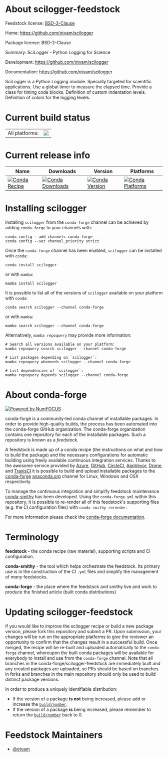 About scilogger-feedstock
=========================

Feedstock license: [BSD-3-Clause](https://github.com/conda-forge/scilogger-feedstock/blob/main/LICENSE.txt)

Home: https://github.com/otvam/scilogger

Package license: BSD-2-Clause

Summary: SciLogger - Python Logging for Science

Development: https://github.com/otvam/scilogger

Documentation: https://github.com/otvam/scilogger

SciLogger is a Python Logging module. Specially targeted for scientific
applications. Use a global timer to measure the elapsed time. Provide a
class for timing code blocks. Definition of custom indentation levels.
Definition of colors for the logging levels.


Current build status
====================


<table><tr><td>All platforms:</td>
    <td>
      <a href="https://dev.azure.com/conda-forge/feedstock-builds/_build/latest?definitionId=23725&branchName=main">
        <img src="https://dev.azure.com/conda-forge/feedstock-builds/_apis/build/status/scilogger-feedstock?branchName=main">
      </a>
    </td>
  </tr>
</table>

Current release info
====================

| Name | Downloads | Version | Platforms |
| --- | --- | --- | --- |
| [![Conda Recipe](https://img.shields.io/badge/recipe-scilogger-green.svg)](https://anaconda.org/conda-forge/scilogger) | [![Conda Downloads](https://img.shields.io/conda/dn/conda-forge/scilogger.svg)](https://anaconda.org/conda-forge/scilogger) | [![Conda Version](https://img.shields.io/conda/vn/conda-forge/scilogger.svg)](https://anaconda.org/conda-forge/scilogger) | [![Conda Platforms](https://img.shields.io/conda/pn/conda-forge/scilogger.svg)](https://anaconda.org/conda-forge/scilogger) |

Installing scilogger
====================

Installing `scilogger` from the `conda-forge` channel can be achieved by adding `conda-forge` to your channels with:

```
conda config --add channels conda-forge
conda config --set channel_priority strict
```

Once the `conda-forge` channel has been enabled, `scilogger` can be installed with `conda`:

```
conda install scilogger
```

or with `mamba`:

```
mamba install scilogger
```

It is possible to list all of the versions of `scilogger` available on your platform with `conda`:

```
conda search scilogger --channel conda-forge
```

or with `mamba`:

```
mamba search scilogger --channel conda-forge
```

Alternatively, `mamba repoquery` may provide more information:

```
# Search all versions available on your platform:
mamba repoquery search scilogger --channel conda-forge

# List packages depending on `scilogger`:
mamba repoquery whoneeds scilogger --channel conda-forge

# List dependencies of `scilogger`:
mamba repoquery depends scilogger --channel conda-forge
```


About conda-forge
=================

[![Powered by
NumFOCUS](https://img.shields.io/badge/powered%20by-NumFOCUS-orange.svg?style=flat&colorA=E1523D&colorB=007D8A)](https://numfocus.org)

conda-forge is a community-led conda channel of installable packages.
In order to provide high-quality builds, the process has been automated into the
conda-forge GitHub organization. The conda-forge organization contains one repository
for each of the installable packages. Such a repository is known as a *feedstock*.

A feedstock is made up of a conda recipe (the instructions on what and how to build
the package) and the necessary configurations for automatic building using freely
available continuous integration services. Thanks to the awesome service provided by
[Azure](https://azure.microsoft.com/en-us/services/devops/), [GitHub](https://github.com/),
[CircleCI](https://circleci.com/), [AppVeyor](https://www.appveyor.com/),
[Drone](https://cloud.drone.io/welcome), and [TravisCI](https://travis-ci.com/)
it is possible to build and upload installable packages to the
[conda-forge](https://anaconda.org/conda-forge) [anaconda.org](https://anaconda.org/)
channel for Linux, Windows and OSX respectively.

To manage the continuous integration and simplify feedstock maintenance
[conda-smithy](https://github.com/conda-forge/conda-smithy) has been developed.
Using the ``conda-forge.yml`` within this repository, it is possible to re-render all of
this feedstock's supporting files (e.g. the CI configuration files) with ``conda smithy rerender``.

For more information please check the [conda-forge documentation](https://conda-forge.org/docs/).

Terminology
===========

**feedstock** - the conda recipe (raw material), supporting scripts and CI configuration.

**conda-smithy** - the tool which helps orchestrate the feedstock.
                   Its primary use is in the construction of the CI ``.yml`` files
                   and simplify the management of *many* feedstocks.

**conda-forge** - the place where the feedstock and smithy live and work to
                  produce the finished article (built conda distributions)


Updating scilogger-feedstock
============================

If you would like to improve the scilogger recipe or build a new
package version, please fork this repository and submit a PR. Upon submission,
your changes will be run on the appropriate platforms to give the reviewer an
opportunity to confirm that the changes result in a successful build. Once
merged, the recipe will be re-built and uploaded automatically to the
`conda-forge` channel, whereupon the built conda packages will be available for
everybody to install and use from the `conda-forge` channel.
Note that all branches in the conda-forge/scilogger-feedstock are
immediately built and any created packages are uploaded, so PRs should be based
on branches in forks and branches in the main repository should only be used to
build distinct package versions.

In order to produce a uniquely identifiable distribution:
 * If the version of a package **is not** being increased, please add or increase
   the [``build/number``](https://docs.conda.io/projects/conda-build/en/latest/resources/define-metadata.html#build-number-and-string).
 * If the version of a package **is** being increased, please remember to return
   the [``build/number``](https://docs.conda.io/projects/conda-build/en/latest/resources/define-metadata.html#build-number-and-string)
   back to 0.

Feedstock Maintainers
=====================

* [@otvam](https://github.com/otvam/)

